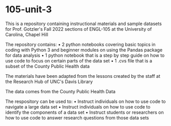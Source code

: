 # 105-unit-3

This is a repository containing instructional materials and sample datasets for Prof. Gotzler's Fall 2022 sections of ENGL-105 at the University of Carolina, Chapel Hill

The repository contains:
  • 2 python notebooks covering basic topics in coding with Python 3 and beginner modules on using the Pandas package for data analysis
  • 1 python notebook that is a step by step guide on how to use code to focus on certain parts of the data set
  • 1 .cvs file that is a subset of the County Public Health data

The materials have been adapted from the lessons created by the staff at the Research Hub of UNC's Davis Library

The data comes from the County Public Health Data


The respository can be used to:
  • Instruct individuals on how to use code to navigate a large data set
  • Instruct individuals on how to use code to identify the components of a data set
  • Instruct students or researchers on how to use code to answer research questions from those data sets
